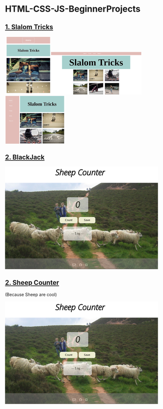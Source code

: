 # HTML-CSS-JS-BeginnerProjects


## [1. Slalom Tricks](https://github.com/caro-oviedo/slalom)

<img src="img/slalom1.png" width=150px><img src="img/slalom3.png" width=300px><img src="img/slalom2.png" width=200px>


## [2. BlackJack](https://caro-oviedo.github.io/blackJack/)

<img src="img/sheepCounter.png" width=700px height=auto>



## [2. Sheep Counter](https://github.com/caro-oviedo/SheepCounter)
(Because Sheep are cool)

<img src="img/sheepCounter.png" width=700px height=auto>


